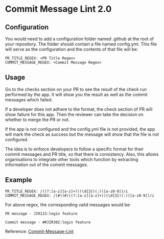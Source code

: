 # Commit Message Lint 2.0

## Configuration
You would need to add a configuration folder named .github at the root of your repository. The folder should contain a file named config.yml. This file will serve as the configuration and the contents of that file will be:
```
PR_TITLE_REGEX: <PR Title Regex>
COMMIT_MESSAGE_REGEX: <Commit Message Regex>
```
## Usage

Go to the checks section on your PR to see the result of the check run performed by the app. It will show you the result as well as the commit messages which failed.

If a developer does not adhere to the format, the check section of PR will show failure for this app. Then the reviewer can take the decision on whether to merge the PR or not.

If the app is not configured and the config.yml file is not provided, the app will mark the check as success but the message will show that the file is not configured.

The idea is to enforce developers to follow a specific format for their commit messages and PR title, so that there is consistency. Also, this allows organisations to integrate other tools which function by extracting information out of the commit messages.



## Example
```
PR_TITLE_REGEX: /((?:[a-z][a-z]+))(\d{3})(:)([a-z0-9])/i
COMMIT_MESSAGE_REGEX: /(#)(#)((?:[a-z][a-z]+))(\d{3})(:)([a-z0-9])/i
```

For above regex, the corresponding valid messages would be:
```
PR message - JIR123:login feature

Commit message - ##JIR302:login feature
```
Reference: [Commit-Message-Lint](https://github.com/SystangoTechnologies/commit-message-lint/wiki/Commit-Message-Lint---2.0)
